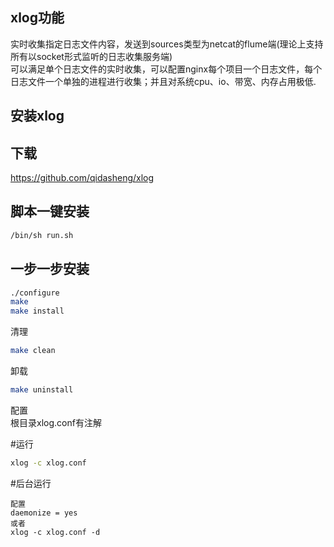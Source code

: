 xlog功能    
----------
实时收集指定日志文件内容，发送到sources类型为netcat的flume端(理论上支持所有以socket形式监听的日志收集服务端)         
可以满足单个日志文件的实时收集，可以配置nginx每个项目一个日志文件，每个日志文件一个单独的进程进行收集；并且对系统cpu、io、带宽、内存占用极低.                       


安装xlog    
----------    

下载
-----------
https://github.com/qidasheng/xlog    


脚本一键安装   
-----------
```Bash
/bin/sh run.sh
```


一步一步安装      
-----------
```Bash
./configure   
make    
make install
```

清理    
```Bash
make clean
```

卸载    
```Bash
make uninstall
```

配置    
根目录xlog.conf有注解    


\#运行
```Bash
xlog -c xlog.conf 
```

\#后台运行
```Vim
配置
daemonize = yes    
或者     
xlog -c xlog.conf -d
```





